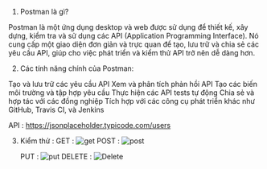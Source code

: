 1. Postman là gì?
   
Postman là một ứng dụng desktop và web được sử dụng để thiết kế, xây dựng, kiểm tra và sử dụng các API (Application Programming Interface). Nó cung cấp một giao diện đơn giản và trực quan để tạo, lưu trữ và chia sẻ các yêu cầu API, giúp cho việc phát triển và kiểm thử API trở nên dễ dàng hơn.


2. Các tính năng chính của Postman:
    
Tạo và lưu trữ các yêu cầu API
Xem và phân tích phản hồi API
Tạo các biến môi trường và tập hợp yêu cầu
Thực hiện các API tests tự động
Chia sẻ và hợp tác với các đồng nghiệp
Tích hợp với các công cụ phát triển khác như GitHub, Travis CI, và Jenkins


API : https://jsonplaceholder.typicode.com/users


3. Kiểm thử :
   GET :
   ![get](https://github.com/Cuongpham14/postman/assets/96830691/f1550271-9c75-425d-a8e3-92aa76e864ae)
   POST :
   ![post](https://github.com/Cuongpham14/postman/assets/96830691/c186467a-6f48-4961-955e-115e80d641ca)

   PUT :
   ![put](https://github.com/Cuongpham14/postman/assets/96830691/c4a2516e-ca6a-491b-897d-6db8f33985e7)
   DELETE :
   ![Delete](https://github.com/Cuongpham14/postman/assets/96830691/b2d5677c-fe8e-4615-bca8-5dad9e69d4a3)




